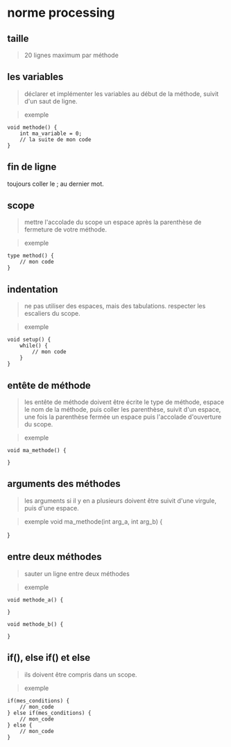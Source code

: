 # norme processing


## taille

> 20 lignes maximum par méthode


## les variables

> déclarer et implémenter les variables au début de la méthode, suivit d'un saut de ligne.

> exemple
```
void methode() {
	int ma_variable = 0;
	// la suite de mon code 	
}
```


## fin de ligne

toujours coller le ; au dernier mot.


## scope

> mettre l'accolade du scope un espace après la parenthèse de fermeture de votre méthode.

>exemple
```
type method() {
	// mon code
}
```

## indentation

> ne pas utiliser des espaces, mais des tabulations.
> respecter les escaliers du scope.

> exemple
```
void setup() {
	while() {
		// mon code
	}
}
```

## entête de méthode

> les entête de méthode doivent être écrite le type de méthode, espace le nom de la méthode, puis coller les parenthèse, suivit d'un espace, une fois la parenthèse fermée un espace puis l'accolade d'ouverture du scope.

>exemple
```
void ma_methode() {
	
}
```

## arguments des méthodes

>les arguments si il y en a plusieurs doivent être suivit d'une virgule, puis d'une espace.

> exemple
void ma_methode(int arg_a, int arg_b) {
	
}





## entre deux méthodes

> sauter un ligne entre deux méthodes

> exemple
```
void methode_a() {
	
}

void methode_b() {
	
}
```



## if(), else if() et  else

>ils doivent être compris dans un scope.

> exemple
```
if(mes_conditions) {
	// mon_code
} else if(mes_conditions) {
	// mon_code
} else {
	// mon_code
}

```


